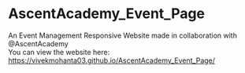# AscentAcademy_Event_Page
An Event Management Responsive Website made in collaboration with @AscentAcademy
<br>
You can view the website here: https://vivekmohanta03.github.io/AscentAcademy_Event_Page/
